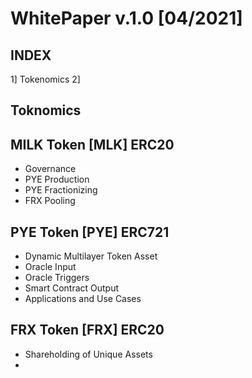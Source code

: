 # WhitePaper v.1.0 [04/2021]

## INDEX

1] Tokenomics
2] 


## Toknomics

## MILK Token [MLK] ERC20

+ Governance
+ PYE Production
+ PYE Fractionizing
+ FRX Pooling

## PYE Token [PYE] ERC721

+ Dynamic Multilayer Token Asset
+ Oracle Input 
+ Oracle Triggers
+ Smart Contract Output
+ Applications and Use Cases

## FRX Token [FRX] ERC20

+ Shareholding of Unique Assets
+ 
